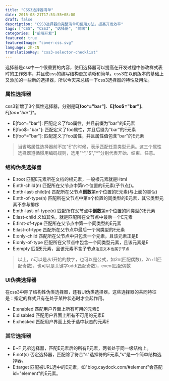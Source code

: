 ```yaml
---
title: "CSS3选择器清单"
date: 2015-08-21T17:53:55+08:00
draft: false
description: "CSS3选择器的完整清单和使用方法，提高开发效率"
tags: ["CSS", "CSS3", "选择器", "前端"]
categories: ["前端开发"]
featured: true
featuredImage: "cover-css.svg"
language: zh-CN
translationKey: "css3-selector-checklist"
---
```




选择器是css中一个很重要的内容，使用选择器可以提高在开发过程中修改样式表时的工作效率，并且使css的编写结构更加清晰和简单。css3在以前版本的基础上又添加的一些新的选择器，所以今天来总结一下css3选择器的特性及用法。
### 属性选择器
css3新增了3个属性选择器，分别是**E[foo^="bar"]**、**E[foo$="bar"]**、**E[foo*="bar"]**。
* E[foo^="bar"]: 匹配定义了foo属性，并且前缀为"bar"的E元素
* E[foo$="bar"]: 匹配定义了foo属性，并且后缀为"bar"的E元素
* E[foo*="bar"]: 匹配定义了foo属性，并且属性值包含"bar"的E元素

> 当省略属性选择器前不加"E"的时候，表示匹配任意类型元素。这三个属性选择器遵循惯用编码规则，选用"^","$","*"分别代表开始、结束、任意。

### 结构伪类选择器
* E:root 匹配E元素所在文档的根元素，一般根元素就是Html
* E:nth-child(n) 匹配所在父节点中第n个位置的E元素(子节点))。
* E:nth-last-child(n) 匹配所在父节点**倒数**第n个位置的E元素(与上面的类似)
* E:nth-of-type(n) 匹配所在父节点中第n个位置的同类型的E元素，其它类型元素不参与排序
* E:nth-last-of-type(n) 匹配所在父节点中**倒数**第n个位置的同类型的E元素
* E:last-child 义如其名，就是匹配所在父节点中最后一个E元素
* E:first-of-type 匹配所在父节点中第一个同类型的E元素
* E:last-of-type 匹配所在父节点中最后一个同类型的E元素
* E:only-child 匹配所在父节点中只包含一个元素，且该元素正是E
* E:only-of-type 匹配所在父节点中包含一个同类型元素，且该元素是E
* E:empty 匹配E元素，且该元素不含子节点`注意文本也属于节点`

> 以上，n可以是从1开始的数字，也可以是公式，如2n(匹配偶数)，2n+1(匹配奇数)，也可以是关键字odd(匹配奇数)，even(匹配偶数

### UI伪类选择器
在css3中除了结构性伪类选择器，还有UI伪类选择器。这些选择器的共同特征是：指定的样式只有在处于某种状态时才会起作用。
* E:enabled 匹配用户界面上所有可用的元素E
* E:disabled 匹配用户界面上所有不可用的元素E
* E:checked  匹配用户界面上处于选中状态的元素E

### 其它选择器
* E~F 兄弟选择器，匹配E元素后的所有F元素，两者处于同一级结构上。
* E:not(s) 否定选择器，匹配除了符合"s"选择符的E元素,"s"是一个简单结构选择器。
* E:target 匹配被URL选中的E元素，如"blog.caydock.com/#element"会匹配id="element"的E元素。